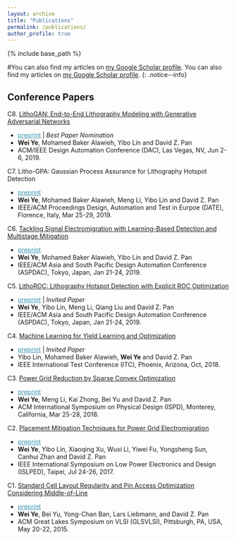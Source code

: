```yaml
---
layout: archive
title: "Publications"
permalink: /publications/
author_profile: true
---
```


{% include base_path %}

#You can also find my articles on <a href="{{author.googlescholar}}">my Google Scholar profile</a>.
You can also find my articles on <a href="{{https://scholar.google.com/citations?user=wy5I3fwAAAAJ}}">my Google Scholar profile</a>.
{: .notice--info}
            
            
Conference Papers
-------

C8. [LithoGAN: End-to-End Lithography Modeling with Generative Adversarial Networks](https://doi.org/10.1145/3316781.3317852) 
   * <a href="/publications/papers/DFM_DAC2019_Ye.pdf" style="color:#3793ae">preprint</a> \| *Best Paper Nomination*
   * **Wei Ye**, Mohamed Baker Alawieh, Yibo Lin and David Z. Pan 
   * ACM/IEEE Design Automation Conference (DAC), Las Vegas, NV, Jun 2-6, 2019.
          
C7. Litho-GPA: Gaussian Process Assurance for Lithography Hotspot Detection 
   * <a href="/publications/papers/HSD_DATE2019_Ye.pdf" style="color:#3793ae">preprint</a>
   * **Wei Ye**, Mohamed Baker Alawieh, Meng Li, Yibo Lin and David Z. Pan 
   * IEEE/ACM Proceedings Design, Automation and Test in Eurpoe (DATE), Florence, Italy, Mar 25-29, 2019.
          
C6. [Tackling Signal Electromigration with Learning-Based Detection and Multistage Mitigation](https://doi.org/10.1145/3287624.3287688) 
   * <a href="/publications/papers/DFM_ASPDAC2019_Ye.pdf" style="color:#3793ae">preprint</a>
   * **Wei Ye**, Mohamed Baker Alawieh, Yibo Lin and David Z. Pan 
   * IEEE/ACM Asia and South Pacific Design Automation Conference (ASPDAC), Tokyo, Japan, Jan 21-24, 2019.
          
C5. [LithoROC: Lithography Hotspot Detection with Explicit ROC Optimization](https://doi.org/10.1145/3287624.3288746) 
   * <a href="/publications/papers/HSD_ASPDAC2019_Ye.pdf" style="color:#3793ae">preprint</a> \| *Invited Paper*
   * **Wei Ye**, Yibo Lin, Meng Li, Qiang Liu and David Z. Pan 
   * IEEE/ACM Asia and South Pacific Design Automation Conference (ASPDAC), Tokyo, Japan, Jan 21-24, 2019.

C4. [Machine Learning for Yield Learning and Optimization](https://doi.org/10.1109/TEST.2018.8624733) 
   * <a href="/publications/papers/DFM_ITC2018_Lin.pdf" style="color:#3793ae">preprint</a> \| *Invited Paper*
   * Yibo Lin, Mohamed Baker Alawieh, **Wei Ye** and David Z. Pan 
   * IEEE International Test Conference (ITC), Phoenix, Arizona, Oct, 2018.

C3. [Power Grid Reduction by Sparse Convex Optimization](http://doi.acm.org/10.1145/3177540.3178247) 
   * <a href="/publications/papers/PG_ISPD18_Ye.pdf" style="color:#3793ae">preprint</a>
   * **Wei Ye**, Meng Li, Kai Zhong, Bei Yu and David Z. Pan 
   * ACM International Symposium on Physical Design (ISPD), Monterey, California, Mar 25-28, 2018.
          
C2. [Placement Mitigation Techniques for Power Grid Electromigration](https://doi.org/10.1109/ISLPED.2017.8009178) 
   * <a href="/publications/papers/DFMP_ISLPED2017_Ye.pdf" style="color:#3793ae">preprint</a>
   * **Wei Ye**, Yibo Lin, Xiaoqing Xu, Wuxi Li, Yiwei Fu, Yongsheng Sun, Canhui Zhan and David Z. Pan 
   * IEEE International Symposium on Low Power Electronics and Design (ISLPED), Taipei, Jul 24-26, 2017.

C1. [Standard Cell Layout Regularity and Pin Access Optimization Considering Middle-of-Line](http://doi.acm.org/10.1145/2742060.2742084) 
   * <a href="/publications/papers/CELL_GLSVLSI15_Ye.pdf" style="color:#3793ae">preprint</a>
   * **Wei Ye**, Bei Yu, Yong-Chan Ban, Lars Liebmann, and David Z. Pan 
   * ACM Great Lakes Symposium on VLSI (GLSVLSI),  Pittsburgh, PA, USA, May 20-22, 2015.
